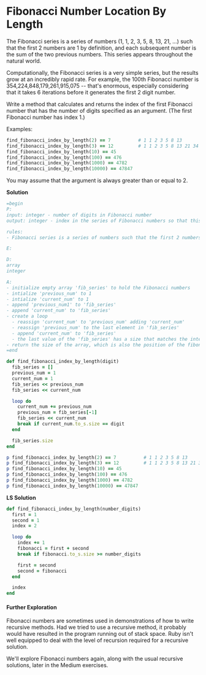 # Fibonacci Number Location By Length

The Fibonacci series is a series of numbers (1, 1, 2, 3, 5, 8, 13, 21, ...) such that the first 2 numbers are 1 by definition, and each subsequent number is the sum of the two previous numbers. This series appears throughout the natural world.

Computationally, the Fibonacci series is a very simple series, but the results grow at an incredibly rapid rate. For example, the 100th Fibonacci number is 354,224,848,179,261,915,075 -- that's enormous, especially considering that it takes 6 iterations before it generates the first 2 digit number.

Write a method that calculates and returns the index of the first Fibonacci number that has the number of digits specified as an argument. (The first Fibonacci number has index 1.)

Examples:

```ruby
find_fibonacci_index_by_length(2) == 7          # 1 1 2 3 5 8 13
find_fibonacci_index_by_length(3) == 12         # 1 1 2 3 5 8 13 21 34 55 89 144
find_fibonacci_index_by_length(10) == 45
find_fibonacci_index_by_length(100) == 476
find_fibonacci_index_by_length(1000) == 4782
find_fibonacci_index_by_length(10000) == 47847
```

You may assume that the argument is always greater than or equal to 2.

**Solution**

```ruby
=begin
P:
input: integer - number of digits in Fibonacci number
output: integer - index in the series of Fibonacci numbers so that this is the first number whose digits are the same as the input integer

rules:
- Fibonacci series is a series of numbers such that the first 2 numbers are 1, and each subsequenet number is the sum of the previous numbers

E:

D:
array
integer

A:
- initialize empty array 'fib_series' to hold the Fibonacci numbers
- intialize 'previous_num' to 1
- intialize 'current_num' to 1
- append 'previous_num1' to 'fib_series'
- append 'current_num' to 'fib_series'
- create a loop
  - reassign 'current_num' to 'previous_num' adding 'current_num'
  - reassign 'previous_num' to the last element in 'fib_series'
  - append 'current_num' to 'fib_series'
  - the last value of the 'fib_series' has a size that matches the integer argument when converted to string
- return the size of the array, which is also the position of the fibonacci number
=end

def find_fibonacci_index_by_length(digit)
  fib_series = []
  previous_num = 1
  current_num = 1
  fib_series << previous_num
  fib_series << current_num

  loop do
    current_num += previous_num
    previous_num = fib_series[-1]
    fib_series << current_num
    break if current_num.to_s.size == digit
  end

  fib_series.size
end

p find_fibonacci_index_by_length(2) == 7          # 1 1 2 3 5 8 13
p find_fibonacci_index_by_length(3) == 12         # 1 1 2 3 5 8 13 21 34 55 89 144
p find_fibonacci_index_by_length(10) == 45
p find_fibonacci_index_by_length(100) == 476
p find_fibonacci_index_by_length(1000) == 4782
p find_fibonacci_index_by_length(10000) == 47847
```

**LS Solution**

```ruby
def find_fibonacci_index_by_length(number_digits)
  first = 1
  second = 1
  index = 2

  loop do
    index += 1
    fibonacci = first + second
    break if fibonacci.to_s.size >= number_digits

    first = second
    second = fibonacci
  end

  index
end
```

#### Further Exploration

Fibonacci numbers are sometimes used in demonstrations of how to write recursive methods. Had we tried to use a recursive method, it probably would have resulted in the program running out of stack space. Ruby isn't well equipped to deal with the level of recursion required for a recursive solution.

We'll explore Fibonacci numbers again, along with the usual recursive solutions, later in the Medium exercises.

